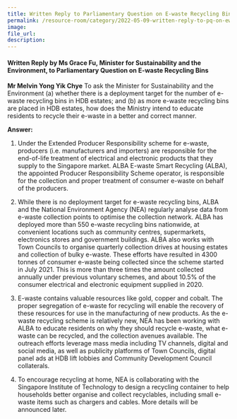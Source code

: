 ```yaml
---  
title: Written Reply to Parliamentary Question on E-waste Recycling Bins by Ms Grace Fu, Minister for Sustainability and the Environment  
permalink: /resource-room/category/2022-05-09-written-reply-to-pq-on-ewaste-recycling-bins/  
image:  
file_url:  
description:  
---  
```


#### Written Reply by Ms Grace Fu, Minister for Sustainability and the Environment, to Parliamentary Question on E-waste Recycling Bins

**Mr Melvin Yong Yik Chye** To ask the Minister for Sustainability and the Environment (a) whether there is a deployment target for the number of e-waste recycling bins in HDB estates; and (b) as more e-waste recycling bins are placed in HDB estates, how does the Ministry intend to educate residents to recycle their e-waste in a better and correct manner.

**Answer:**

1. Under the Extended Producer Responsibility scheme for e-waste, producers (i.e. manufacturers and importers) are responsible for the end-of-life treatment of electrical and electronic products that they supply to the Singapore market.  ALBA E-waste Smart Recycling (ALBA), the appointed Producer Responsibility Scheme operator, is responsible for the collection and proper treatment of consumer e-waste on behalf of the producers. 

2. While there is no deployment target for e-waste recycling bins, ALBA and the National Environment Agency (NEA) regularly analyse data from e-waste collection points to optimise the collection network. ALBA has deployed more than 550 e-waste recycling bins nationwide, at convenient locations such as community centres, supermarkets, electronics stores and government buildings. ALBA also works with Town Councils to organise quarterly collection drives at housing estates and collection of bulky e-waste. These efforts have resulted in 4300 tonnes of consumer e-waste being collected since the scheme started in July 2021. This is more than three times the amount collected annually under previous voluntary schemes, and about 10.5% of the consumer electrical and electronic equipment supplied in 2020.   

3. E-waste contains valuable resources like gold, copper and cobalt. The proper segregation of e-waste for recycling will enable the recovery of these resources for use in the manufacturing of new products. As the e-waste recycling scheme is relatively new, NEA has been working with ALBA to educate residents on why they should recycle e-waste, what e-waste can be recycled, and the collection avenues available. The outreach efforts leverage mass media including TV channels, digital and social media, as well as publicity platforms of Town Councils, digital panel ads at HDB lift lobbies and Community Development Council collaterals. 

4. To encourage recycling at home, NEA is collaborating with the Singapore Institute of Technology to design a recycling container to help households better organise and collect recyclables, including small e-waste items such as chargers and cables. More details will be announced later. 
